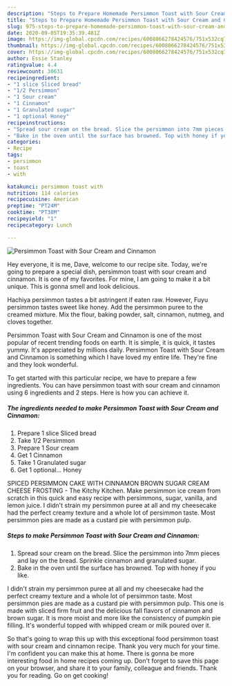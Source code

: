 ```yaml
---
description: "Steps to Prepare Homemade Persimmon Toast with Sour Cream and Cinnamon"
title: "Steps to Prepare Homemade Persimmon Toast with Sour Cream and Cinnamon"
slug: 975-steps-to-prepare-homemade-persimmon-toast-with-sour-cream-and-cinnamon
date: 2020-09-05T19:35:39.481Z
image: https://img-global.cpcdn.com/recipes/6008066278424576/751x532cq70/persimmon-toast-with-sour-cream-and-cinnamon-recipe-main-photo.jpg
thumbnail: https://img-global.cpcdn.com/recipes/6008066278424576/751x532cq70/persimmon-toast-with-sour-cream-and-cinnamon-recipe-main-photo.jpg
cover: https://img-global.cpcdn.com/recipes/6008066278424576/751x532cq70/persimmon-toast-with-sour-cream-and-cinnamon-recipe-main-photo.jpg
author: Essie Stanley
ratingvalue: 4.4
reviewcount: 30631
recipeingredient:
- "1 slice Sliced bread"
- "1/2 Persimmon"
- "1 Sour cream"
- "1 Cinnamon"
- "1 Granulated sugar"
- "1 optional Honey"
recipeinstructions:
- "Spread sour cream on the bread. Slice the persimmon into 7mm pieces and lay on the bread. Sprinkle cinnamon and granulated sugar."
- "Bake in the oven until the surface has browned. Top with honey if you like."
categories:
- Recipe
tags:
- persimmon
- toast
- with

katakunci: persimmon toast with 
nutrition: 114 calories
recipecuisine: American
preptime: "PT24M"
cooktime: "PT38M"
recipeyield: "1"
recipecategory: Lunch

---
```



![Persimmon Toast with Sour Cream and Cinnamon](https://img-global.cpcdn.com/recipes/6008066278424576/751x532cq70/persimmon-toast-with-sour-cream-and-cinnamon-recipe-main-photo.jpg)

Hey everyone, it is me, Dave, welcome to our recipe site. Today, we're going to prepare a special dish, persimmon toast with sour cream and cinnamon. It is one of my favorites. For mine, I am going to make it a bit unique. This is gonna smell and look delicious.

Hachiya persimmon tastes a bit astringent if eaten raw. However, Fuyu persimmon tastes sweet like honey. Add the persimmon puree to the creamed mixture. Mix the flour, baking powder, salt, cinnamon, nutmeg, and cloves together.

Persimmon Toast with Sour Cream and Cinnamon is one of the most popular of recent trending foods on earth. It is simple, it is quick, it tastes yummy. It's appreciated by millions daily. Persimmon Toast with Sour Cream and Cinnamon is something which I have loved my entire life. They're fine and they look wonderful.


To get started with this particular recipe, we have to prepare a few ingredients. You can have persimmon toast with sour cream and cinnamon using 6 ingredients and 2 steps. Here is how you can achieve it.

<!--inarticleads1-->

##### The ingredients needed to make Persimmon Toast with Sour Cream and Cinnamon:

1. Prepare 1 slice Sliced bread
1. Take 1/2 Persimmon
1. Prepare 1 Sour cream
1. Get 1 Cinnamon
1. Take 1 Granulated sugar
1. Get 1 optional... Honey


SPICED PERSIMMON CAKE WITH CINNAMON BROWN SUGAR CREAM CHEESE FROSTING - The Kitchy Kitchen. Make persimmon ice cream from scratch in this quick and easy recipe with persimmons, sugar, vanilla, and lemon juice. I didn&#39;t strain my persimmon puree at all and my cheesecake had the perfect creamy texture and a whole lot of persimmon taste. Most persimmon pies are made as a custard pie with persimmon pulp. 

<!--inarticleads2-->

##### Steps to make Persimmon Toast with Sour Cream and Cinnamon:

1. Spread sour cream on the bread. Slice the persimmon into 7mm pieces and lay on the bread. Sprinkle cinnamon and granulated sugar.
1. Bake in the oven until the surface has browned. Top with honey if you like.


I didn&#39;t strain my persimmon puree at all and my cheesecake had the perfect creamy texture and a whole lot of persimmon taste. Most persimmon pies are made as a custard pie with persimmon pulp. This one is made with sliced firm fruit and the delicious fall flavors of cinnamon and brown sugar. It is more moist and more like the consistency of pumpkin pie filling. It&#39;s wonderful topped with whipped cream or milk poured over it. 

So that's going to wrap this up with this exceptional food persimmon toast with sour cream and cinnamon recipe. Thank you very much for your time. I'm confident you can make this at home. There is gonna be more interesting food in home recipes coming up. Don't forget to save this page on your browser, and share it to your family, colleague and friends. Thank you for reading. Go on get cooking!
